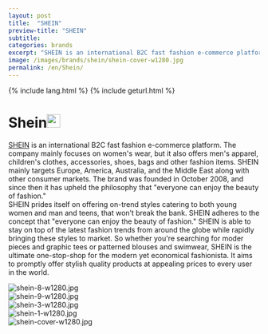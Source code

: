 ```yaml
---
layout: post
title:  "SHEIN"
preview-title: "SHEIN"
subtitle:
categories: brands
excerpt: "SHEIN is an international B2C fast fashion e-commerce platform. The company mainly focuses on women's wear, but it also offers men's apparel" 
image: /images/brands/shein/shein-cover-w1280.jpg
permalink: /en/Shein/
---
```

{% include lang.html %}
{% include geturl.html %}
<div class="dark-grey-bg">
    <div class="container">
        <div class="row">
            <div class="col section ft-white ft-300">
                <h1 class="white-color">Shein<img class="space" src="{{ '/assets/images/aquarius.png' | prepend: SourceUrl }}" width="27"></h1>
                <p><a class="red ft-400" href="https://instagram.com/shein_men?utm_source=ig_profile_share&igshid=12uq6fmrzfawk/" target="_blank">SHEIN</a> is an international B2C fast fashion e-commerce platform. The company mainly focuses on women's wear, but it also offers men's apparel, children's clothes, accessories, shoes, bags and other fashion items. SHEIN mainly targets Europe, America, Australia, and the Middle East along with other consumer markets. The brand was founded in October 2008, and since then it has upheld the philosophy that "everyone can enjoy the beauty of fashion." <br>
                SHEIN prides itself on offering on-trend styles catering to both young women and man and teens, that won’t break the bank. SHEIN adheres to the concept that "everyone can enjoy the beauty of fashion." SHEIN is able to stay on top of the latest fashion trends from around the globe while rapidly bringing these styles to market. So whether you're searching for moder pieces and graphic tees or patterned blouses and swimwear, SHEIN is the ultimate one-stop-shop for the modern yet economical fashionista. It aims to promptly offer stylish quality products at appealing prices to every user in the world.</p>  
            </div>
        </div>
    </div>
    <div class="post-gallery">
        <div class="container">
            <div class="row">
                <div class="col-md-6">
                    <img src="{{ '/images/brands/shein/shein-8-w1280.jpg' | prepend: SourceUrl }}" alt="shein-8-w1280.jpg">
                </div>
                <div class="col-md-6">
                    <img src="{{ '/images/brands/shein/shein-9-w1280.jpg' | prepend: SourceUrl }}" alt="shein-9-w1280.jpg">
                </div>
            </div>
            <div class="row">
                <div class="col">
                    <img src="{{ '/images/brands/shein/shein-3-w1280.jpg' | prepend: SourceUrl }}" alt="shein-3-w1280.jpg">
                </div>
            </div>
            <div class="row">
                <div class="col-md-6">
                    <img src="{{ '/images/brands/shein/shein-1-w1280.jpg' | prepend: SourceUrl }}" alt="shein-1-w1280.jpg">
                </div>
                <div class="col-md-6">
                    <img src="{{ '/images/brands/shein/shein-cover-w1280.jpg' | prepend: SourceUrl }}" alt="shein-cover-w1280.jpg">
                </div>
            </div>
        </div>
    </div>
</div>